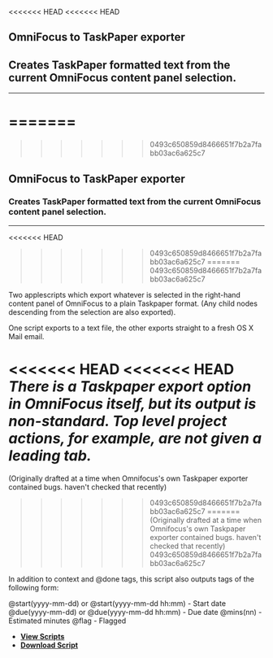 <<<<<<< HEAD
<<<<<<< HEAD

## OmniFocus to TaskPaper exporter
## Creates TaskPaper formatted text from the current OmniFocus content panel selection.
---
=======
=======
>>>>>>> 0493c650859d8466651f7b2a7fabb03ac6a625c7
## OmniFocus to TaskPaper exporter
### Creates TaskPaper formatted text from the current OmniFocus content panel selection.
---

<<<<<<< HEAD
>>>>>>> 0493c650859d8466651f7b2a7fabb03ac6a625c7
=======
>>>>>>> 0493c650859d8466651f7b2a7fabb03ac6a625c7

Two applescripts which export whatever is selected in the right-hand content panel of OmniFocus to a plain Taskpaper format. (Any child nodes descending from the selection are also exported).

One script exports to a text file, the other exports straight to a fresh OS X Mail email.

<<<<<<< HEAD
<<<<<<< HEAD
*There is a Taskpaper export option in OmniFocus itself, but its output is non-standard. Top level project actions, for example, are not given a leading tab.*
=======
(Originally drafted at a time when Omnifocus's own Taskpaper exporter contained bugs.
haven't checked that recently)
>>>>>>> 0493c650859d8466651f7b2a7fabb03ac6a625c7
=======
(Originally drafted at a time when Omnifocus's own Taskpaper exporter contained bugs.
haven't checked that recently)
>>>>>>> 0493c650859d8466651f7b2a7fabb03ac6a625c7

In addition to context and @done tags, this script also outputs tags of the following form:

@start(yyyy-mm-dd) or @start(yyyy-mm-dd hh:mm) - Start date 
@due(yyyy-mm-dd) or @due(yyyy-mm-dd hh:mm) - Due date
@mins(nn) - Estimated minutes
@flag - Flagged


- [**View Scripts**](https://github.com/RobTrew/tree-tools/tree/master/OmniFocus%20scripts/TaskPaper%20scripts)
- [**Download Script**](https://github.com/RobTrew/tree-tools/tree/master/OmniFocus%20scripts/TaskPaper%20scripts)


